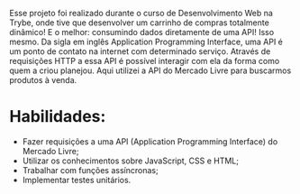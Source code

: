 Esse projeto foi realizado durante o curso de Desenvolvimento Web na Trybe, onde tive que desenvolver um carrinho de compras totalmente dinâmico! E o melhor: consumindo dados diretamente de uma API! Isso mesmo. Da sigla em inglês Application Programming Interface, uma API é um ponto de contato na internet com determinado serviço. Através de requisições HTTP a essa API é possível interagir com ela da forma como quem a criou planejou. Aqui utilizei a API do Mercado Livre para buscarmos produtos à venda.

Habilidades:
===========

- Fazer requisições a uma API (Application Programming Interface) do Mercado Livre;
- Utilizar os conhecimentos sobre JavaScript, CSS e HTML;
- Trabalhar com funções assíncronas;
- Implementar testes unitários.
